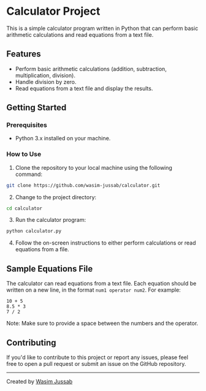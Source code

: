 
# Calculator Project

This is a simple calculator program written in Python that can perform basic arithmetic calculations and read equations from a text file.

## Features

- Perform basic arithmetic calculations (addition, subtraction, multiplication, division).
- Handle division by zero.
- Read equations from a text file and display the results.

## Getting Started

### Prerequisites

- Python 3.x installed on your machine.

### How to Use

1. Clone the repository to your local machine using the following command:

```bash
git clone https://github.com/wasim-jussab/calculator.git
```

2. Change to the project directory:

```bash
cd calculator
```

3. Run the calculator program:

```bash
python calculator.py
```

4. Follow the on-screen instructions to either perform calculations or read equations from a file.

## Sample Equations File

The calculator can read equations from a text file. Each equation should be written on a new line, in the format `num1 operator num2`. For example:

```
10 + 5
8.5 * 3
7 / 2
```

Note: Make sure to provide a space between the numbers and the operator.

## Contributing

If you'd like to contribute to this project or report any issues, please feel free to open a pull request or submit an issue on the GitHub repository.

---
Created by [Wasim Jussab](https://github.com/wasim-jussab)
```
